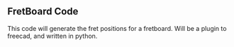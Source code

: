 ## FretBoard Code

This code will generate the fret positions for a fretboard. Will be a plugin to freecad, and written
in python.